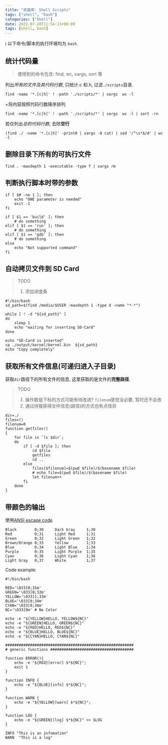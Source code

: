 ```yaml
---
title: "武器库: Shell Scripts"
tags: ["shell", "bash"]
categories: ["Shell"]
date: 2022-07-20T11:54:13+08:00
tags: [shell, bash]
---
```


:information_source: 以下命令/脚本的执行环境均为 `bash`.

## 统计代码量

> 使用到的命令包含: find, wc, xargs, sort 等

列出*所有的文件及其代码行数*, 只统计.c 和.h, 过滤`./scripts`目录.

```shell
find -name '*.[c|h]' ! -path './scripts/*' | xargs  wc -l
```

+将内容按照代码行数降序排列

```shell
find -name '*.[c|h]' ! -path './scripts/*' | xargs  wc -l | sort -rn
```

若仅列出*总的代码行数*, 去除**空行**

```shell
(find ./ -name '*.[c|h]' -print0 | xargs -0 cat) | sed '/^\s*$/d' | wc -l
```

## 删除目录下所有的可执行文件

```shell
find . -maxdepth 1 -executable -type f | xargs rm
```

## 判断执行脚本时带的参数

```shell
if [ $# -ne 1 ]; then
    echo "ONE parameter is needed"
    exit -1
fi

if [ $1 == 'build' ]; then
    # do something
elif [ $1 == 'run' ]; then
    # do something
elif [ $1 == 'gdb' ]; then
    # do something
else
    echo "Not supported command"
fi
```

## 自动拷贝文件到 SD Card

> TODO
>
> 1.  添加进度条

```shell
#!/bin/bash
sd_path=$(find /media/$USER -maxdepth 1 -type d -name "*-*")

while [ ! -d "${sd_path}" ]
do
    sleep 1
    echo "waiting for inserting SD-Card"
done

echo "SD-Card is inserted"
cp ./output/kernel/kernel.bin  ${sd_path}
echo "Copy completely"
```

## 获取所有文件信息(可递归进入子目录)

获取`dir`路径下的所有文件的信息, 这里获取的是文件的**完整路径**.

> TODO
>
> 1. 操作数组下标的方式可能有待改进? `filenum`感觉没必要, 暂时还不会改
> 2. 通过拼接获得文件信息(路径)的方式也有点怪异

```shell
dir=./
files=()
filenum=0
function getfiles()
{
    for file in `ls $dir`;
    do
        if [ -d $file ]; then
            cd $file
            getfiles
            cd ..
        else
            files[$filenum]=$(pwd $file)/$(basename $file)
            # echo file=$(pwd $file)/$(basename $file)
            let filenum++
        fi
    done
}
```

## 带颜色的输出

使用[ANSI escape code](https://en.wikipedia.org/wiki/ANSI_escape_code)

```
Black        0;30     Dark Gray     1;30
Red          0;31     Light Red     1;31
Green        0;32     Light Green   1;32
Brown/Orange 0;33     Yellow        1;33
Blue         0;34     Light Blue    1;34
Purple       0;35     Light Purple  1;35
Cyan         0;36     Light Cyan    1;36
Light Gray   0;37     White         1;37
```

Code example:

```shell
#!/bin/bash

RED='\033[0;31m'
GREEN='\033[0;32m'
YELLOW='\033[1;33m'
BLUE='\033[0;34m'
CYAN='\033[0;36m'
NC='\033[0m' # No Color

echo -e "${YELLOW}HELLO, YELLOW${NC}"
echo -e "${GREEN}HELLO, GREEN${NC}"
echo -e "${RED}HELLO, RED${NC}"
echo -e "${BLUE}HELLO, BLUE${NC}"
echo -e "${CYAN}HELLO, CYAN${NC}"

#########################################################
# generic functions #####################################

function ERROR(){
    echo -e "${RED}[error] $*${NC}";
    exit 1
}

function INFO {
    echo -e "${BLUE}[info] $*${NC}";
}

function WARN {
    echo -e "${YELLOW}[warn] $*${NC}";
}

function LOG {
    echo -e "${GREEN}[log] $*${NC}" >> $LOG
}

INFO "This is an infomation"
WARN  "This is a log"
```
